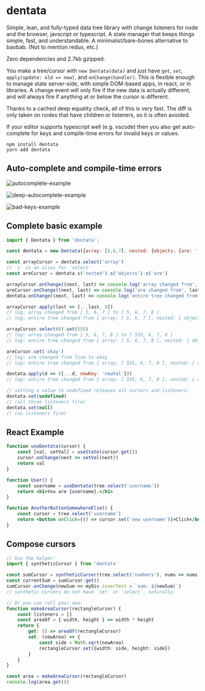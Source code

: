# dentata

Simple, lean, and fully-typed data tree library with change listeners for node and the browser, javscript or typescript. A state manager that keeps things simple, fast, and understandable. A minimalist/bare-bones alternative to baobab. (Not to mention redux, etc.)

Zero dependencies and 2.7kb gzipped.

You make a tree/cursor with `new Dentata(data)` and just have `get`, `set`, `apply(update: old => new)`, and `onChange(handler)`. This is flexible enough to manage state server-side, with simple DOM-based apps, in react, or in libraries. A change event will only fire if the new data is actually different, and will always fire if anything at or below the cursor is different.

Thanks to a cached deep equality check, all of this is very fast. The diff is only taken on nodes that have children or listeners, so it is often avoided.

If your editor supports typescript well (e.g. vscode) then you also get auto-complete for keys and compile-time errors for invalid keys or values.

```
npm install dentata
yarn add dentata
```

## Auto-complete and compile-time errors

![autocomplete-example](https://user-images.githubusercontent.com/10591373/152046346-fe840b8a-7916-4873-92ad-8b4459fb381c.png)

![deep-autocomplete-example](https://user-images.githubusercontent.com/10591373/152046523-861a5860-1a45-4e3b-a412-257e56ea370d.png)


![bad-keys-example](https://user-images.githubusercontent.com/10591373/152046307-0e0f8884-f2cb-4434-82d9-1cf151e23fa8.png)

## Complete basic example

```js
import { Dentata } from 'dentata';

const dentata = new Dentata({array: [5,6,7], nested: {objects: {are: 'fine'}}})

const arrayCursor = dentata.select('array')
// `s` is an alias for `select`
const areCursor = dentata.s('nested').s('objects').s('are')

arrayCursor.onChange((next, last) => console.log('array changed from', last,  'to',  next))
areCursor.onChange((next, last) => console.log('are changed from', last,  'to',  next))
dentata.onChange((next, last) => console.log('entire tree changed from', last,  'to',  next))

arrayCursor.apply(last => [...last, 8])
// log: array changed from [ 5, 6, 7 ] to [ 5, 6, 7, 8 ]
// log: entire tree changed from { array: [ 5, 6, 7 ], nested: { objects: { are: 'fine' } } } to { array: [ 5, 6, 7, 8 ], nested: { objects: { are: 'fine' } } }

arrayCursor.select(0).set(555)
// log: array changed from [ 5, 6, 7, 8 ] to [ 555, 6, 7, 8 ]
// log: entire tree changed from { array: [ 5, 6, 7, 8 ], nested: { objects: { are: 'fine' } } } to { array: [ 555, 6, 7, 8 ], nested: { objects: { are: 'fine' } } }

areCursor.set('okay')
// log: are changed from fine to okay
// log: entire tree changed from { array: [ 555, 6, 7, 8 ], nested: { objects: { are: 'fine' } } } to { array: [ 555, 6, 7, 8 ], nested: { objects: { are: 'okay' } } }

dentata.apply(d => ({...d, newKey: 'newVal'}))
// log: entire tree changed from { array: [ 555, 6, 7, 8 ], nested: { objects: { are: 'okay' } } } to { array: [ 555, 6, 7, 8 ], nested: { objects: { are: 'okay' } }, newKey: 'newVal' }

// setting a value to undefined releases all cursors and listeners:
dentata.set(undefined)
// (all three listeners fire)
dentata.set(null)
// (no listeners fire)
```

## React Example

```jsx
function useDentata(cursor) {
    const [val, setVal] = useState(cursor.get())
    cursor.onChange(next => setVal(next))
    return val
}

function User() {
    const username = useDentata(tree.select('username'))
    return <h1>You are {username}.</h1>
}

function AnotherButtonSomewhereElse() {
    const cursor = tree.select('username')
    return <button onClick={() => cursor.set('new username')}>Click</button>
}
```

## Compose cursors

```ts
// Use the helper:
import { syntheticCursor } from 'dentata'

const sumCursor = syntheticCursor(tree.select('numbers'), nums => nums.reduce((x, y) => x + y, 0))
const currentSum = sumCursor.get()
sumCursor.onChange(newSum => myDiv.innerText = `sum: ${newSum}`)
// synthetic cursors do not have `set` or `select`, naturally.

// Or you can roll your own:
function makeAreaCursor(rectangleCursor) {
    const listeners = []
    const areaOf = { width, height } => width * height
    return {
        get: () => areaOf(rectangleCursor)
        set: (newArea) => {
            const side = Math.sqrt(newArea)
            rectangleCursor.set({width: side, height: side})
        }
    }
}

const area = makeAreaCursor(rectangleCursor)
console.log(area.get())
```
